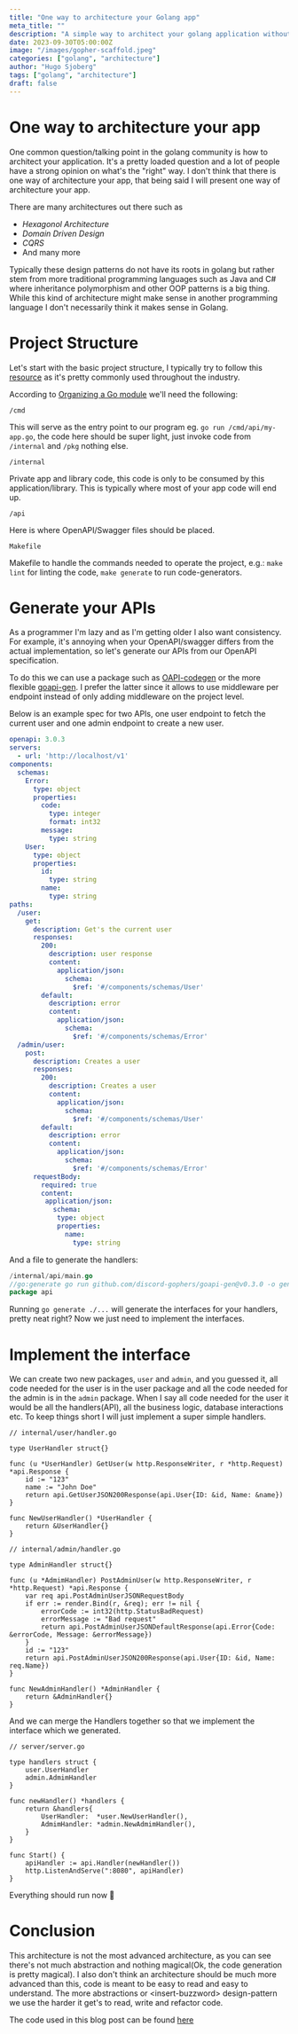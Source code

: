 ```yaml
---
title: "One way to architecture your Golang app"
meta_title: ""
description: "A simple way to architect your golang application without a fancy design"
date: 2023-09-30T05:00:00Z
image: "/images/gopher-scaffold.jpeg"
categories: ["golang", "architecture"]
author: "Hugo Sjoberg"
tags: ["golang", "architecture"]
draft: false
---
```


# One way to architecture your app

One common question/talking point in the golang community is how to architect your application. It's a pretty loaded question and a lot of people have a strong opinion on what's the "right" way. I don't think that there is one way of architecture your app, that being said I will present one way of architecture your app.

There are many architectures out there such as
 - *Hexagonol Architecture*
 - *Domain Driven Design*
 - *CQRS*
 - And many more

 Typically these design patterns do not have its roots in golang but rather stem from more traditional programming languages such as Java and C# where inheritance polymorphism and other OOP patterns is a big thing. While this kind of architecture might make sense in another programming language I don't necessarily think it makes sense in Golang.

# Project Structure

Let's start with the basic project structure, I typically try to follow this [resource](https://go.dev/doc/modules/layout) as it's pretty commonly used throughout the industry.

According to [Organizing a Go module](https://go.dev/doc/modules/layout) we'll need the following:

`/cmd`

This will serve as the entry point to our program eg. `go run /cmd/api/my-app.go`, the code here should be super light, just invoke code from `/internal` and `/pkg` nothing else.

`/internal`

Private app and library code, this code is only to be consumed by this application/library. This is typically where most of your app code will end up.

`/api`

Here is where OpenAPI/Swagger files should be placed.

`Makefile`

Makefile to handle the commands needed to operate the project, e.g.: `make lint` for linting the code, `make generate` to run code-generators.

# Generate your APIs

As a programmer I'm lazy and as I'm getting older I also want consistency. For example, it's annoying when your OpenAPI/swagger differs from the actual implementation, so let's generate our APIs from our OpenAPI specification.

To do this we can use a package such as [OAPI-codegen](https://github.com/deepmap/oapi-codegen) or the more flexible [goapi-gen](https://github.com/discord-gophers/goapi-gen). I prefer the latter since it allows to use middleware per endpoint instead of only adding middleware on the project level.

Below is an example spec for two APIs, one user endpoint to fetch the current user and one admin endpoint to create a new user.


```yaml
openapi: 3.0.3
servers:
  - url: 'http://localhost/v1'
components:
  schemas:
    Error:
      type: object
      properties:
        code:
          type: integer
          format: int32
        message:
          type: string
    User:
      type: object
      properties:
        id:
          type: string
        name:
          type: string
paths:
  /user:
    get:
      description: Get's the current user
      responses:
        200:
          description: user response
          content:
            application/json:
              schema:
                $ref: '#/components/schemas/User'
        default:
          description: error
          content:
            application/json:
              schema:
                $ref: '#/components/schemas/Error'
  /admin/user:
    post:
      description: Creates a user
      responses:
        200:
          description: Creates a user
          content:
            application/json:
              schema:
                $ref: '#/components/schemas/User'
        default:
          description: error
          content:
            application/json:
              schema:
                $ref: '#/components/schemas/Error'
      requestBody:
        required: true
        content:
         application/json:
           schema:
            type: object
            properties:
              name:
                type: string
```

And a file to generate the handlers:

```go
/internal/api/main.go
//go:generate go run github.com/discord-gophers/goapi-gen@v0.3.0 -o gen.go -package api ../../api/api.yaml
package api
```

Running `go generate ./...` will generate the interfaces for your handlers, pretty neat right? Now we just need to implement the interfaces.

# Implement the interface

We can create two new packages, `user` and `admin`, and you guessed it, all code needed for the user is in the user package and all the code needed for the admin is in the `admin` package. When I say all code needed for the user it would be all the handlers(API), all the business logic, database interactions etc. To keep things short I will just implement a super simple handlers.

```golang
// internal/user/handler.go

type UserHandler struct{}

func (u *UserHandler) GetUser(w http.ResponseWriter, r *http.Request) *api.Response {
	id := "123"
	name := "John Doe"
	return api.GetUserJSON200Response(api.User{ID: &id, Name: &name})
}

func NewUserHandler() *UserHandler {
	return &UserHandler{}
}
```

```golang
// internal/admin/handler.go

type AdminHandler struct{}

func (u *AdmimHandler) PostAdminUser(w http.ResponseWriter, r *http.Request) *api.Response {
	var req api.PostAdminUserJSONRequestBody
	if err := render.Bind(r, &req); err != nil {
		errorCode := int32(http.StatusBadRequest)
		errorMessage := "Bad request"
		return api.PostAdminUserJSONDefaultResponse(api.Error{Code: &errorCode, Message: &errorMessage})
	}
	id := "123"
	return api.PostAdminUserJSON200Response(api.User{ID: &id, Name: req.Name})
}

func NewAdminHandler() *AdminHandler {
	return &AdminHandler{}
}
```

And we can merge the Handlers together so that we implement the interface which we generated.

```golang
// server/server.go

type handlers struct {
	user.UserHandler
	admin.AdmimHandler
}

func newHandler() *handlers {
	return &handlers{
		UserHandler:  *user.NewUserHandler(),
		AdmimHandler: *admin.NewAdmimHandler(),
	}
}

func Start() {
	apiHandler := api.Handler(newHandler())
	http.ListenAndServe(":8080", apiHandler)
}
```

Everything should run now :crossed_fingers:

# Conclusion

This architecture is not the most advanced architecture, as you can see there's not much abstraction and nothing magical(Ok, the code generation is pretty magical). I also don't think an architecture should be much more advanced than this, code is meant to be easy to read and easy to understand. The more abstractions or \<insert-buzzword\> design-pattern we use the harder it get's to read, write and refactor code.

The code used in this blog post can be found [here](https://github.com/hugosjoberg/blog-code/tree/main/architecture)

